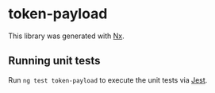 # token-payload

This library was generated with [Nx](https://nx.dev).

## Running unit tests

Run `ng test token-payload` to execute the unit tests via [Jest](https://jestjs.io).
